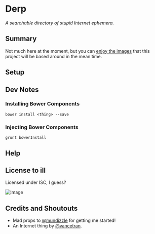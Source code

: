 # Derp
*A searchable directory of stupid Internet ephemera.*

## Summary

Not much here at the moment, but you can [enjoy the images](http://vancetran.com/derp/) that this project will be based around in the mean time.

## Setup

## Dev Notes

### Installing Bower Components

`bower install <thing> --save`

### Injecting Bower Components

`grunt bowerInstall`

## Help



## License to ill

Licensed under ISC, I guess?

![image](http://vancetran.com/derp/curb-ehh.gif)

## Credits and Shoutouts

* Mad props to [@mundizzle](http://twitter.com/mundizzle) for getting me started!
* An Internet thing by [@vancetran](http://twitter.com/vancetran).
